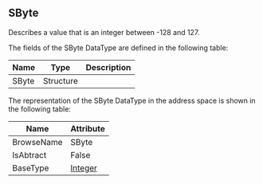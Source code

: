<!-- datatype -->
## SByte
Describes a value that is an integer between -128 and 127.  
<!-- end of description -->
The fields of the SByte DataType are defined in the following table:  

|Name|Type|Description|
|---|---|---|
|SByte|Structure||

The representation of the SByte DataType in the address space is shown in the following table:  

|Name|Attribute|
|---|---|
|BrowseName|SByte|
|IsAbtract|False|
|BaseType|[Integer](../../../Part3/DataTypes/Integer/readme.md)|

